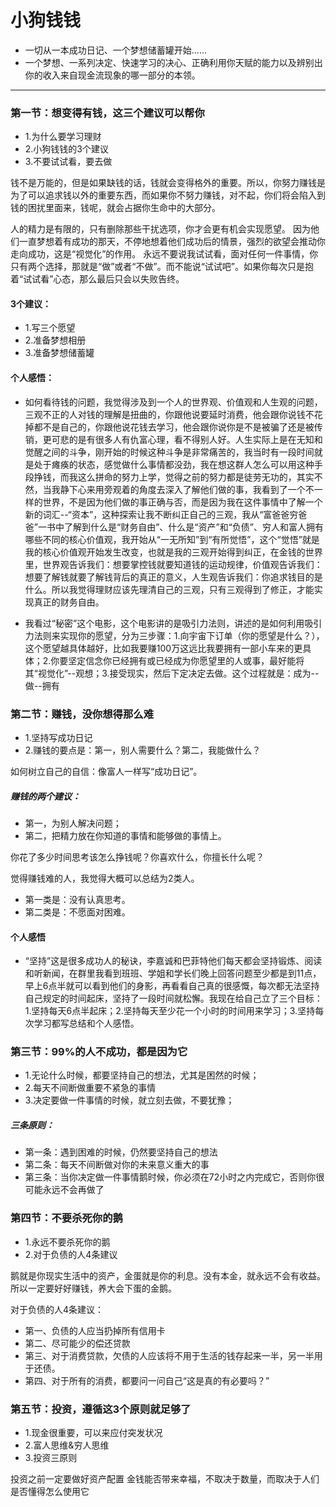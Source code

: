# 小狗钱钱

* 一切从一本成功日记、一个梦想储蓄罐开始......
* 一个梦想、一系列决定、快速学习的决心、正确利用你天赋的能力以及辨别出你的收入来自现金流现象的哪一部分的本领。

-----

### 第一节：想变得有钱，这三个建议可以帮你
* 1.为什么要学习理财
* 2.小狗钱钱的3个建议
* 3.不要试试看，要去做

钱不是万能的，但是如果缺钱的话，钱就会变得格外的重要。所以，你努力赚钱是为了可以追求钱以外的重要东西，而如果你不努力赚钱，对不起，你们将会陷入到钱的困扰里面来，钱呢，就会占据你生命中的大部分。

人的精力是有限的，只有删除那些干扰选项，你才会更有机会实现愿望。
因为他们一直梦想着有成功的那天，不停地想着他们成功后的情景，强烈的欲望会推动你走向成功，这是“视觉化”的作用。
永远不要说我试试看，面对任何一件事情，你只有两个选择，那就是“做”或者“不做”。而不能说“试试吧”。如果你每次只是抱着“试试看”心态，那么最后只会以失败告终。

#### 3个建议：
* 1.写三个愿望
* 2.准备梦想相册
* 3.准备梦想储蓄罐

#### 个人感悟：
* 如何看待钱的问题，我觉得涉及到一个人的世界观、价值观和人生观的问题，三观不正的人对钱的理解是扭曲的，你跟他说要延时消费，他会跟你说钱不花掉都不是自己的，你跟他说花钱去学习，他会跟你说你是不是被骗了还是被传销，更可悲的是有很多人有仇富心理，看不得别人好。人生实际上是在无知和觉醒之间的斗争，刚开始的时候这种斗争是非常痛苦的，我当时有一段时间就是处于瘫痪的状态，感觉做什么事情都没劲，我在想这群人怎么可以用这种手段挣钱，而我这么拼命的努力上学，觉得之前的努力都是徒劳无功的，其实不然，当我静下心来用旁观着的角度去深入了解他们做的事，我看到了一个不一样的世界，不是因为他们做的事正确与否，而是因为我在这件事情中了解一个新的词汇--“资本”，这种探索让我不断纠正自己的三观，我从“富爸爸穷爸爸”一书中了解到什么是“财务自由”、什么是“资产”和“负债”、穷人和富人拥有哪些不同的核心价值观，我开始从“一无所知”到“有所觉悟”，这个“觉悟”就是我的核心价值观开始发生改变，也就是我的三观开始得到纠正，在金钱的世界里，世界观告诉我们：想要掌控钱就要知道钱的运动规律，价值观告诉我们：想要了解钱就要了解钱背后的真正的意义，人生观告诉我们：你追求钱目的是什么。所以我觉得理财应该先理清自己的三观，只有三观得到了修正，才能实现真正的财务自由。

* 我看过“秘密”这个电影，这个电影讲的是吸引力法则，讲述的是如何利用吸引力法则来实现你的愿望，分为三步骤：1.向宇宙下订单（你的愿望是什么？），这个愿望越具体越好，比如我要赚100万这远比我要拥有一部小车来的更具体；2.你要坚定信念你已经拥有或已经成为你愿望里的人或事，最好能将其“视觉化”--观想；3.接受现实，然后下定决定去做。这个过程就是：成为--做--拥有 

### 第二节：赚钱，没你想得那么难
* 1.坚持写成功日记
* 2.赚钱的要点是：第一，别人需要什么？第二，我能做什么？

如何树立自己的自信：像富人一样写“成功日记”。

##### 赚钱的两个建议：
* 第一，为别人解决问题；
* 第二，把精力放在你知道的事情和能够做的事情上。

你花了多少时间思考该怎么挣钱呢？你喜欢什么，你擅长什么呢？

觉得赚钱难的人，我觉得大概可以总结为2类人。
* 第一类是：没有认真思考。
* 第二类是：不愿面对困难。

#### 个人感悟
* “坚持”这是很多成功人的秘诀，李嘉诚和巴菲特他们每天都会坚持锻炼、阅读和听新闻，在群里我看到班班、学姐和学长们晚上回答问题至少都是到11点，早上6点半就可以看到他们的身影，再看看自己真的很感慨，每次都无法坚持自己规定的时间起床，坚持了一段时间就松懈。我现在给自己立了三个目标：1.坚持每天6点半起床；2.坚持每天至少花一个小时的时间用来学习；3.坚持每次学习都写总结和个人感悟。

### 第三节：99%的人不成功，都是因为它
* 1.无论什么时候，都要坚持自己的想法，尤其是困然的时候；
* 2.每天不间断做重要不紧急的事情
* 3.决定要做一件事情的时候，就立刻去做，不要犹豫；

##### 三条原则：
* 第一条：遇到困难的时候，仍然要坚持自己的想法
* 第二条：每天不间断做对你的未来意义重大的事
* 第三条：当你决定做一件事情鹅时候，你必须在72小时之内完成它，否则你很可能永远不会再做了

### 第四节：不要杀死你的鹅
* 1.永远不要杀死你的鹅
* 2.对于负债的人4条建议

鹅就是你现实生活中的资产，金蛋就是你的利息。没有本金，就永远不会有收益。所以一定要好好赚钱，养大会下蛋的金鹅。

对于负债的人4条建议：
* 第一、负债的人应当扔掉所有信用卡
* 第二、尽可能少的偿还贷款
* 第三、对于消费贷款，欠债的人应该将不用于生活的钱存起来一半，另一半用于还债。
* 第四、对于所有的消费，都要问一问自己“这是真的有必要吗？”


### 第五节：投资，遵循这3个原则就足够了
* 1.现金很重要，可以来应付突发状况
* 2.富人思维&穷人思维
* 3.投资三原则

投资之前一定要做好资产配置
金钱能否带来幸福，不取决于数量，而取决于人们是否懂得怎么使用它

